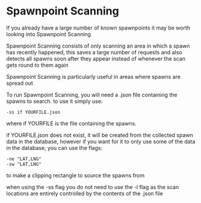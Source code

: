 # Spawnpoint Scanning

If you already have a large number of known spawnpoints it may be worth looking into Spawnpoint Scanning

Spawnpoint Scanning consists of only scanning an area in which a spawn has recently happened, this saves a large number of requests and also detects all spawns soon after they appear instead of whenever the scan gets round to them again

Spawnpoint Scanning is particularly useful in areas where spawns are spread out

To run Spawnpoint Scanning, you will need a .json file containing the spawns to search. to use it simply use:

```
-ss if YOURFILE.json
```

where if YOURFILE is the file containing the spawns.

if YOURFILE.json does not exist, it will be created from the collected spawn data in the database, however if you want for it to only use some of the data in the database, you can use the flags:

```
-ne "LAT,LNG"
-sw "LAT,LNG"
```
to make a clipping rectangle to source the spawns from

when using the -ss flag you do not need to use the -l flag as the scan locations are entirely controlled by the contents of the .json file